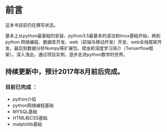 # 前言

这本书目前仍在撰写状态。



基本上从python最基础的安装、python3.5最基本的语法和linux基础开始，再到python 网络编程、数据库开发、web（前端与移动开发）开发、web全栈框架开发，最后到数据分析Numpy等扩展包、爬虫和深度学习简介（Tenserflow框架）。深入浅出，通过项目实例，逐步走进python数学的世界。





## 持续更新中，预计2017年8月前后完成。



### 目前已完成 ：

- python介绍
- python网络编程基础
- MYSQL基础
- HTML和CSS基础
- matplotlib基础